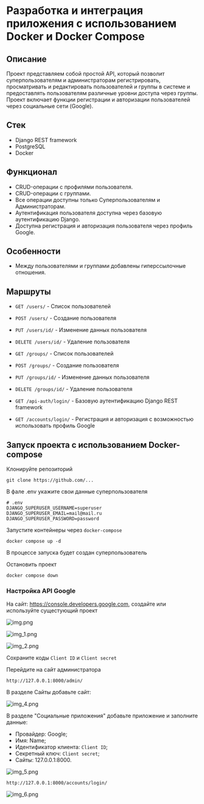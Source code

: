 # Разработка и интеграция приложения с использованием Docker и Docker Compose

## Описание

Проект представляем собой простой API, который позволит суперпользователям и
администраторам регистрировать, просматривать и редактировать пользователей
и группы в системе и предоставлять пользователям различные уровни доступа через группы.
Проект включает функции регистрации и авторизации пользователей
через социальные сети (Google).

## Стек

+ Django REST framework
+ PostgreSQL
+ Docker

## Функционал

+ CRUD-операции с профилями пользователя.
+ CRUD-операции с группами.
+ Все операции доступны только Суперпользователям и Администраторам.
+ Аутентификация пользователя доступна через базовую аутентификацию Django.
+ Доступна регистрация и авторизация пользователя через профиль Google.

## Особенности

+ Между пользователями и группами добавлены гиперссылочные отношения.

## Маршруты

- `GET /users/` - Список пользователей
- `POST /users/` - Создание пользователя
- `PUT /users/id/` - Изменение данных пользователя
- `DELETE /users/id/` - Удаление пользователя

- `GET /groups/` - Список пользователей
- `POST /groups/` - Создание пользователя
- `PUT /groups/id/` - Изменение данных пользователя
- `DELETE /groups/id/` - Удаление пользователя

- `GET /api-auth/login/` - Базовую аутентификацию Django REST framework
- `GET /accounts/login/` - Регистрация и авторизация с возможностью использовать профиль Google

## Запуск проекта с использованием Docker-compose

Клонируйте репозиторий

    git clone https://github.com/...

В фале .env укажите свои данные суперпользователя

    # .env
    DJANGO_SUPERUSER_USERNAME=superuser
    DJANGO_SUPERUSER_EMAIL=mail@mail.ru
    DJANGO_SUPERUSER_PASSWORD=password

Запустите контейнеры через `docker-compose`

    docker compose up -d

В процессе запуска будет создан суперпользователь

Остановить проект

    docker compose down

### Настройка API Google

На сайт: https://console.developers.google.com, создайте
или используйте сущестующий проект

![img.png](src/media/img.png)

![img_1.png](src/media/img_1.png)

![img_2.png](src/media/img_2.png)

Сохраните коды `Client ID` и `Client secret`

Перейдите на сайт администратора

    http://127.0.0.1:8000/admin/

В разделе Сайты добавьте сайт:

![img_4.png](src/media/img_4.png)

В разделе "Социальные приложения"
добавьте приложение и заполните данные:

+ Провайдер: Google;
+ Имя: Name;
+ Идентификатор клиента: `Client ID`;
+ Секретный ключ: `Client secret`;
+ Сайты: 127.0.0.1:8000.

![img_5.png](src/media/img_5.png)

    http://127.0.0.1:8000/accounts/login/

![img_6.png](src/media/img_6.png)
